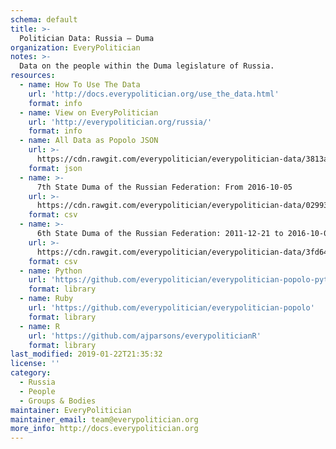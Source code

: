 ```yaml
---
schema: default
title: >-
  Politician Data: Russia — Duma
organization: EveryPolitician
notes: >-
  Data on the people within the Duma legislature of Russia.
resources:
  - name: How To Use The Data
    url: 'http://docs.everypolitician.org/use_the_data.html'
    format: info
  - name: View on EveryPolitician
    url: 'http://everypolitician.org/russia/'
    format: info
  - name: All Data as Popolo JSON
    url: >-
      https://cdn.rawgit.com/everypolitician/everypolitician-data/3813a1286f51f48063fa813f5e3f153e1f63a45b/data/Russia/Duma/ep-popolo-v1.0.json
    format: json
  - name: >-
      7th State Duma of the Russian Federation: From 2016-10-05
    url: >-
      https://cdn.rawgit.com/everypolitician/everypolitician-data/02993cb0d1c4388bd172494a22fa5f0c765dc3b5/data/Russia/Duma/term-7.csv
    format: csv
  - name: >-
      6th State Duma of the Russian Federation: 2011-12-21 to 2016-10-05
    url: >-
      https://cdn.rawgit.com/everypolitician/everypolitician-data/3fd64c1803dd23ad17e39b69050e9d56e6754fa6/data/Russia/Duma/term-6.csv
    format: csv
  - name: Python
    url: 'https://github.com/everypolitician/everypolitician-popolo-python'
    format: library
  - name: Ruby
    url: 'https://github.com/everypolitician/everypolitician-popolo'
    format: library
  - name: R
    url: 'https://github.com/ajparsons/everypoliticianR'
    format: library
last_modified: 2019-01-22T21:35:32
license: ''
category:
  - Russia
  - People
  - Groups & Bodies
maintainer: EveryPolitician
maintainer_email: team@everypolitician.org
more_info: http://docs.everypolitician.org
---
```


